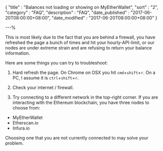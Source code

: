 {
"title"       : "Balances not loading or showing on MyEtherWallet",
"sort"        : "2",
"category"    : "FAQ",
"description" : "FAQ",
"date_published" : "2017-06-20T08:00:00+08:00",
"date_modified"  : "2017-06-20T08:00:00+08:00"
}

---%


This is most likely due to the fact that you are behind a firewall, you have refreshed the page a bunch of times and hit your hourly-API-limit, or our nodes are under extreme strain and are refusing to return your balance information.

Here are some things you can try to troubleshoot:

1. Hard refresh the page. On Chrome on OSX you hit `cmd`+`shift`+`r`. On a PC, I assume it is `ctrl`+`shift`+`r`.

2. Check your internet / firewall.

3. Try connecting to a different network in the top-right corner. If you are interacting with the Ethereum blockchain, you have three nodes to choose from:

*    MyEtherWallet
*    Etherscan.io
*    Infura.io


Choosing one that you are not currently connected to may solve your problem.
